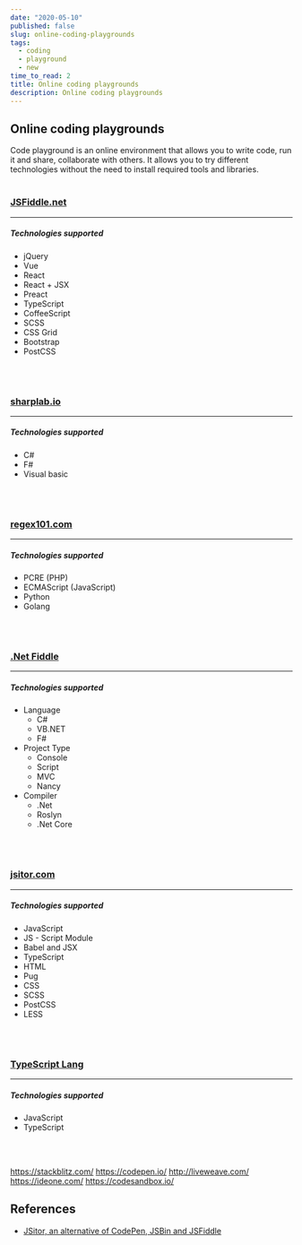 ```yaml
---
date: "2020-05-10"
published: false
slug: online-coding-playgrounds
tags:
  - coding
  - playground
  - new
time_to_read: 2
title: Online coding playgrounds
description: Online coding playgrounds
---
```


## Online coding playgrounds

Code playground is an online environment that allows you to write code, run it and share, collaborate with others. It allows you to try different technologies without the need to install required tools and libraries.
<br/>
<br/>

### [JSFiddle.net](https://jsfiddle.net)
---

##### Technologies supported
 - jQuery
 - Vue
 - React
 - React + JSX
 - Preact
 - TypeScript
 - CoffeeScript
 - SCSS
 - CSS Grid
 - Bootstrap
 - PostCSS
<br/>
<br/>

### [sharplab.io](https://sharplab.io/)
---
##### Technologies supported
- C# 
- F#
- Visual basic
<br>
<br>

### [regex101.com](https://regex101.com)
---
##### Technologies supported
- PCRE (PHP)
- ECMAScript (JavaScript)
- Python
- Golang
<br>
<br>

### [.Net Fiddle](https://dotnetfiddle.net)
---
##### Technologies supported
- Language
  - C#
  - VB.NET
  - F#
- Project Type
  - Console
  - Script
  - MVC
  - Nancy
- Compiler
  - .Net
  - Roslyn
  - .Net Core
<br>
<br>

### [jsitor.com](https://jsitor.com)
---
##### Technologies supported
- JavaScript
- JS - Script Module
- Babel and JSX
- TypeScript
- HTML
- Pug
- CSS
- SCSS
- PostCSS
- LESS
<br>
<br>

### [TypeScript Lang](https://www.typescriptlang.org/play)
---
##### Technologies supported
- JavaScript
- TypeScript
<br>
<br>

https://stackblitz.com/
https://codepen.io/
http://liveweave.com/
https://ideone.com/
https://codesandbox.io/

## References
- [JSitor, an alternative of CodePen, JSBin and JSFiddle](https://medium.com/@ashvin.suthar777/jsitor-an-alternative-of-codepen-jsbin-and-jsfiddle-3afca8bf946d)